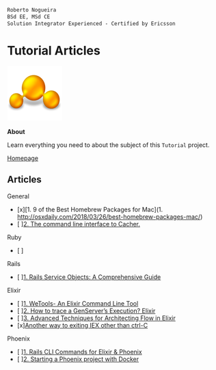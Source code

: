 ```
Roberto Nogueira  
BSd EE, MSd CE
Solution Integrator Experienced - Certified by Ericsson
```
# Tutorial Articles

![tutorial image](images/tutorial.png)

**About**

Learn everything you need to about the subject of this `Tutorial` project.

[Homepage](https://tutorial.com)

## Articles

General
* [x][1. 9 of the Best Homebrew Packages for Mac](1. http://osxdaily.com/2018/03/26/best-homebrew-packages-mac/)
* [ ][2. The command line interface to Cacher.](https://github.com/CacherApp/cacher-cli)

Ruby
* [ ][]()

Rails
* [ ][1. Rails Service Objects: A Comprehensive Guide](https://www.toptal.com/ruby-on-rails/rails-service-objects-tutorial?utm_campaign=blog_post_rails_service_objects_tutorial&utm_campaign=Toptal%20Engineering%20Blog&utm_medium=email&utm_medium=email&utm_source=blog_subscribers&utm_source=hs_email&utm_content=62056678&_hsenc=p2ANqtz--Z0GVm6HmG47yZyAYACx8yZiryuRU8Jsk_YNhq2MPnFqWC0S70jRXdtVhUotnjKO7eJ8d_XP6E2QqF67gYsNQWLaF93A&_hsmi=62056678)

Elixir
* [ ][1. WeTools- An Elixir Command Line Tool](https://wecode.wepay.com/posts/wetools-an-elixir-cli?utm_campaign=elixir_radar_135&utm_medium=email&utm_source=RD+Station)
* [ ][2. How to trace a GenServer’s Execution? Elixir](https://medium.com/blackode/how-to-trace-a-servers-execution-elixir-53154c990685)
* [ ][3. Advanced Techniques for Architecting Flow in Elixir](http://trivelop.de/2018/03/26/flow-elixir-using-plug-like-token/?utm_campaign=elixir_radar_137&utm_medium=email&utm_source=RD+Station)
* [x][Another way to exiting IEX other than ctrl-C
](https://stackoverflow.com/questions/30085376/another-way-to-exiting-iex-other-than-ctrl-c)

Phoenix
* [ ][1. Rails CLI Commands for Elixir & Phoenix](https://blog.fourk.io/rails-cli-commands-for-elixir-phoenix-88cb7da45fe7)
* [ ][2. Starting a Phoenix project with Docker](https://dev.bleacherreport.com/starting-a-phoenix-project-with-docker-ab2a171fa2f4)
